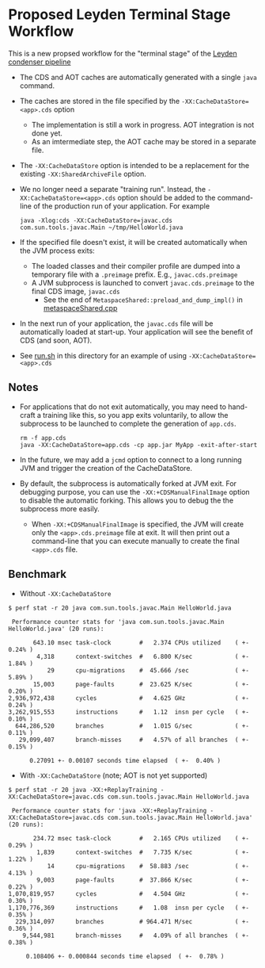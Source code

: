# Proposed Leyden Terminal Stage Workflow

This is a new propsed workflow for the "terminal stage" of the [Leyden
condenser pipeline](https://openjdk.org/projects/leyden/notes/03-toward-condensers)

- The CDS and AOT caches are automatically generated with a single `java` command.

- The caches are stored in the file specified by the `-XX:CacheDataStore=<app>.cds` option
    - The implementation is still a work in progress. AOT integration is not done yet.
    - As an imtermediate step, the AOT cache may be stored in a separate file.

- The `-XX:CacheDataStore` option is intended to be a replacement for the existing
  `-XX:SharedArchiveFile` option.

- We no longer need a separate "training run". Instead, the `-XX:CacheDataStore=<app>.cds`
  option should be added to the command-line of the production run of your application. For example

    ```
    java -Xlog:cds -XX:CacheDataStore=javac.cds com.sun.tools.javac.Main ~/tmp/HelloWorld.java
    ```

- If the specified file doesn't exist, it will be created automatically when the JVM process exits:

    - The loaded classes and their compiler profile are dumped into a temporary file with a `.preimage`
      prefix. E.g., `javac.cds.preimage`
    - A JVM subprocess is launched to convert `javac.cds.preimage` to the final CDS image, `javac.cds`
        - See the end of `MetaspaceShared::preload_and_dump_impl()` in
          [metaspaceShared.cpp](../../../../../src/hotspot/share/cds/metaspaceShared.cpp) 
- In the next run of your application, the `javac.cds` file will be automatically loaded at start-up. Your
  application will see the benefit of CDS (and soon, AOT).

- See [run.sh](run.sh) in this directory for an example of using `-XX:CacheDataStore=<app>.cds` 

## Notes

- For applications that do not exit automatically, you may need to hand-craft a training like this, so you
  app exits voluntarily, to allow the subprocess to be launched to complete the generation of `app.cds`.

    ```
    rm -f app.cds
    java -XX:CacheDataStore=app.cds -cp app.jar MyApp -exit-after-start
    ```

- In the future, we may add a `jcmd` option to connect to a long running JVM and trigger the creation of
  the CacheDataStore.

- By default, the subprocess is automatically forked at JVM exit. For debugging purpose, you can use the
  `-XX:+CDSManualFinalImage` option to disable the automatic forking. This allows you to debug the the
   subprocess more easily.
    - When `-XX:+CDSManualFinalImage` is specified, the JVM will create only the `<app>.cds.preimage`
      file at exit. It will then print out a command-line that you can execute manually to create the
      final `<app>.cds` file.

## Benchmark


- Without `-XX:CacheDataStore`

```
$ perf stat -r 20 java com.sun.tools.javac.Main HelloWorld.java

 Performance counter stats for 'java com.sun.tools.javac.Main HelloWorld.java' (20 runs):

       643.10 msec task-clock        #   2.374 CPUs utilized    ( +-  0.24% )
        4,318      context-switches  #   6.800 K/sec            ( +-  1.84% )
           29      cpu-migrations    #  45.666 /sec             ( +-  5.89% )
       15,003      page-faults       #  23.625 K/sec            ( +-  0.20% )
2,936,972,438      cycles            #   4.625 GHz              ( +-  0.24% )
3,262,915,553      instructions      #   1.12  insn per cycle   ( +-  0.10% )
  644,286,520      branches          #   1.015 G/sec            ( +-  0.11% )
   29,099,407      branch-misses     #   4.57% of all branches  ( +-  0.15% )

      0.27091 +- 0.00107 seconds time elapsed  ( +-  0.40% )
```

- With `-XX:CacheDataStore` (note; AOT is not yet supported)

```
$ perf stat -r 20 java -XX:+ReplayTraining -XX:CacheDataStore=javac.cds com.sun.tools.javac.Main HelloWorld.java

 Performance counter stats for 'java -XX:+ReplayTraining -XX:CacheDataStore=javac.cds com.sun.tools.javac.Main HelloWorld.java' (20 runs):

       234.72 msec task-clock        #   2.165 CPUs utilized    ( +-  0.29% )
        1,839      context-switches  #   7.735 K/sec            ( +-  1.22% )
           14      cpu-migrations    #  58.883 /sec             ( +-  4.13% )
        9,003      page-faults       #  37.866 K/sec            ( +-  0.22% )
1,070,819,957      cycles            #   4.504 GHz              ( +-  0.30% )
1,170,776,369      instructions      #   1.08  insn per cycle   ( +-  0.35% )
  229,314,097      branches          # 964.471 M/sec            ( +-  0.36% )
    9,544,981      branch-misses     #   4.09% of all branches  ( +-  0.38% )

     0.108406 +- 0.000844 seconds time elapsed  ( +-  0.78% )
```
